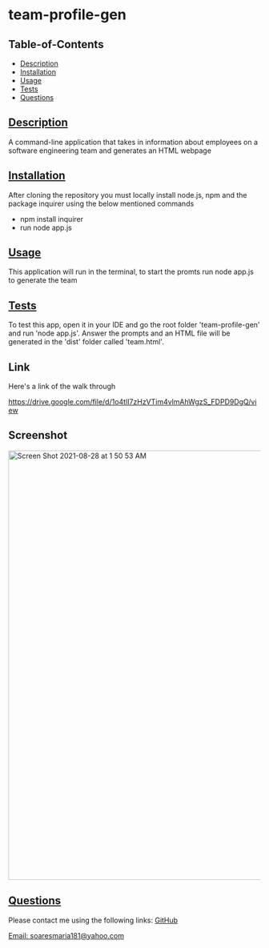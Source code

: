 # team-profile-gen
            
## Table-of-Contents
* [Description](#description)
* [Installation](#installation)
* [Usage](#usage)
* [Tests](#tests)
* [Questions](#questions)        
    
## [Description](#table-of-contents)
A command-line application that takes in information about employees on a software engineering team and generates an HTML webpage

## [Installation](#table-of-contents)
After cloning the repository you must locally install node.js, npm and the package inquirer using the below mentioned commands 
* npm install inquirer 
* run node app.js

## [Usage](#table-of-contents)
This application will run in the terminal, to start the promts run node app.js to generate the team
    
## [Tests](#table-of-contents)
To test this app, open it in your IDE and go the root folder 'team-profile-gen' and run 'node app.js'. Answer the prompts and an HTML file will be generated in the 'dist' folder called 'team.html'.
          
          
    
## Link
Here's a link of the walk through

https://drive.google.com/file/d/1o4tlI7zHzVTim4vlmAhWgzS_FDPD9DgQ/view

## Screenshot
<img width="858" alt="Screen Shot 2021-08-28 at 1 50 53 AM" src="https://user-images.githubusercontent.com/82120954/131207942-9b191a7f-bf8d-4c8b-8f0a-453ffa2e7cd3.png">


## [Questions](#table-of-contents)
Please contact me using the following links:
[GitHub](https://github.com/soaresmaria)

[Email: soaresmaria181@yahoo.com](mailto:soaresmaria181@yahoo.com)
  
